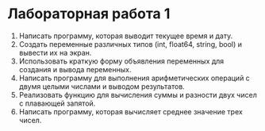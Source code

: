 <h1 style="align:center, color:red">Лабораторная работа 1</h1>

<ol>
    <li>
    Написать программу, которая выводит текущее время и дату.
    </li>
    <li>
    Создать переменные различных типов (int, float64, string, bool) и вывести их на экран.
    </li>
    <li>
    Использовать краткую форму объявления переменных для создания и вывода переменных.
    </li>
    <li>
    Написать программу для выполнения арифметических операций с двумя целыми числами и выводом результатов.
    </li>
    <li>
    Реализовать функцию для вычисления суммы и разности двух чисел с плавающей запятой.
    </li>
    <li>
    Написать программу, которая вычисляет среднее значение трех чисел.
    </li>
</ol>